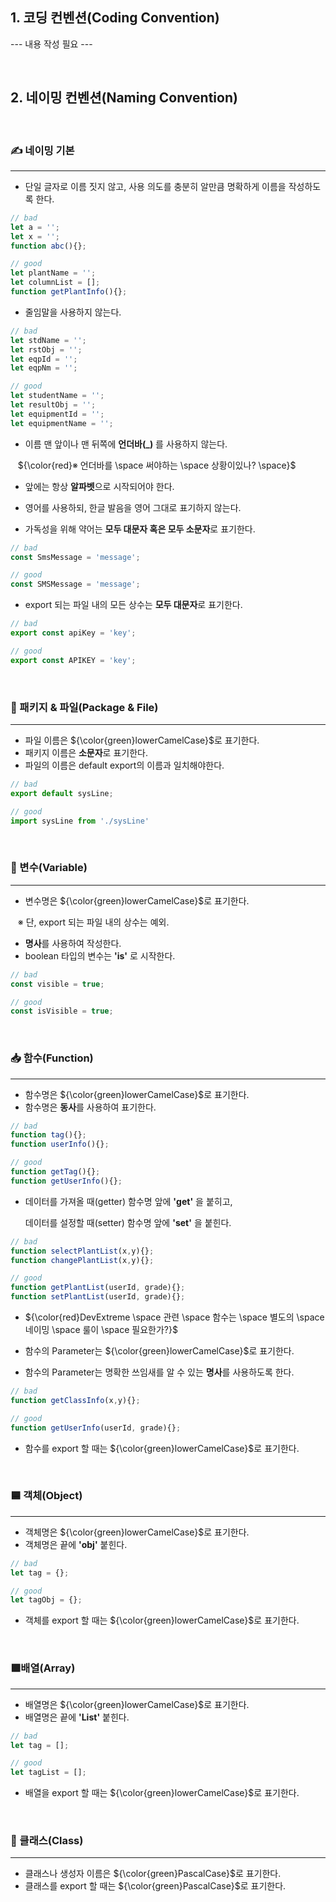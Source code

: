 ## **1\. 코딩 컨벤션(Coding Convention)**

\--- 내용 작성 필요 ---

&nbsp;
&nbsp;

## **2\. 네이밍 컨벤션(Naming Convention)**
&nbsp;

### ✍️ 네이밍 기본

---

-   단일 글자로 이름 짓지 않고, 사용 의도를 충분히 알만큼 명확하게 이름을 작성하도록 한다.

``` javascript
// bad
let a = '';
let x = '';
function abc(){};

// good
let plantName = '';
let columnList = [];
function getPlantInfo(){};
```

-   줄임말을 사용하지 않는다.

``` javascript
// bad
let stdName = '';
let rstObj = '';
let eqpId = '';
let eqpNm = '';

// good
let studentName = '';
let resultObj = '';
let equipmentId = '';
let equipmentName = '';
```

-   이름 맨 앞이나 맨 뒤쪽에 **언더바(_)** 를 사용하지 않는다.  

  &nbsp;&nbsp; ${\color{red}※ 언더바를 \space 써야하는 \space 상황이있나? \space}$
    
-   앞에는 항상 **알파벳**으로 시작되어야 한다.
    
-   영어를 사용하되, 한글 발음을 영어 그대로 표기하지 않는다.
    
-   가독성을 위해 약어는 **모두 대문자 혹은 모두 소문자**로 표기한다.

``` javascript
// bad
const SmsMessage = 'message';

// good
const SMSMessage = 'message';
```
    
-   export 되는 파일 내의 모든 상수는 **모두 대문자**로 표기한다.
    
    
``` javascript
// bad
export const apiKey = 'key';

// good
export const APIKEY = 'key';
```

&nbsp;

### 📁 패키지 & 파일(Package & File)

---

-   파일 이름은 ${\color{green}lowerCamelCase}$로 표기한다.
-   패키지 이름은 **소문자**로 표기한다.
-   파일의 이름은 default export의 이름과 일치해야한다.

    
``` javascript
// bad
export default sysLine;

// good
import sysLine from './sysLine'
```
    
&nbsp;

### 🌱 변수(Variable)

---

-   변수명은 ${\color{green}lowerCamelCase}$로 표기한다.  

  &nbsp;&nbsp; ※ 단, export 되는 파일 내의 상수는 예외.
-   **명사**를 사용하여 작성한다.
-   boolean 타입의 변수는 **'is'** 로 시작한다.

``` javascript
// bad
const visible = true;

// good
const isVisible = true;
```

&nbsp;

### 📥 함수(Function)

---

-   함수명은 ${\color{green}lowerCamelCase}$로 표기한다.  
-   함수명은 **동사**를 사용하여 표기한다.

``` javascript
// bad
function tag(){};
function userInfo(){};

// good
function getTag(){};
function getUserInfo(){};
```

-   데이터를 가져올 때(getter) 함수명 앞에 **'get'** 을 붙히고,
    
    데이터를 설정할 때(setter) 함수명 앞에 **'set'** 을 붙힌다.

``` javascript
// bad
function selectPlantList(x,y){};
function changePlantList(x,y){};

// good
function getPlantList(userId, grade){};
function setPlantList(userId, grade){};
```
    
-   ${\color{red}DevExtreme \space 관련 \space 함수는 \space 별도의 \space 네이밍 \space 룰이 \space 필요한가?}$
    
-   함수의 Parameter는 ${\color{green}lowerCamelCase}$로 표기한다.
-   함수의 Parameter는 명확한 쓰임새를 알 수 있는 **명사**를 사용하도록 한다.

``` javascript
// bad
function getClassInfo(x,y){};

// good
function getUserInfo(userId, grade){};
```
    
-   함수를 export 할 때는 ${\color{green}lowerCamelCase}$로 표기한다.

&nbsp;

### 🟦 객체(Object)

---

-   객체명은 ${\color{green}lowerCamelCase}$로 표기한다.  
-   객체명은 끝에 **'obj'** 붙힌다.

``` javascript
// bad
let tag = {};

// good
let tagObj = {};
```
    
-   객체를 export 할 때는 ${\color{green}lowerCamelCase}$로 표기한다.

&nbsp;

### 🟪배열(Array)

---

-   배열명은 ${\color{green}lowerCamelCase}$로 표기한다.
-   배열명은 끝에 **'List'** 붙힌다.

``` javascript
// bad
let tag = [];

// good
let tagList = [];
```
    
-   배열을 export 할 때는 ${\color{green}lowerCamelCase}$로 표기한다.

&nbsp;

### 📜 클래스(Class)

---

-   클래스나 생성자 이름은 ${\color{green}PascalCase}$로 표기한다.
-   클래스를 export 할 때는 ${\color{green}PascalCase}$로 표기한다.
